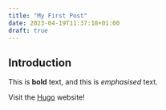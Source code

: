 ```yaml
---
title: "My First Post"
date: 2023-04-19T11:37:18+01:00
draft: true
---
```


## Introduction

This is **bold** text, and this is *emphasised* text.

Visit the [Hugo](https://gohugo.io) website!
